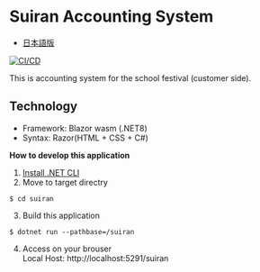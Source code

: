 # Suiran Accounting System
- [日本語版](./README.ja.md)

[![CI/CD](https://github.com/mint73/suiran/actions/workflows/main.yml/badge.svg)](https://github.com/mint73/suiran/actions/workflows/main.yml)

This is accounting system for the school festival (customer side).

## Technology
- Framework: Blazor wasm (.NET8)
- Syntax: Razor(HTML + CSS + C#)

**How to develop this application**
1. [Install .NET CLI](https://learn.microsoft.com/en-us/dotnet/core/install/)
2. Move to target directry
```shell
$ cd suiran
```

3. Build this application
```shell
$ dotnet run --pathbase=/suiran
```

4. Access on your brouser<br />
Local Host: http://localhost:5291/suiran
